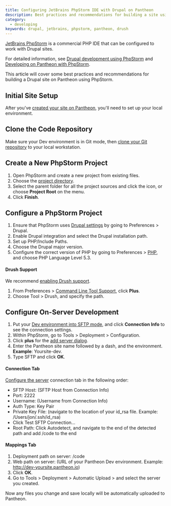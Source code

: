 ```yaml
---
title: Configuring JetBrains PhpStorm IDE with Drupal on Pantheon
description: Best practices and recommendations for building a site using PhpStorm.
category:
  - developing
keywords: drupal, jetbrains, phpstorm, pantheon, drush
---
```

[JetBrains PhpStorm](http://www.jetbrains.com/phpstorm/) is a commercial PHP IDE that can be configured to work with Drupal sites.

For detailed information, see [Drupal development using PhpStorm](http://confluence.jetbrains.com/display/PhpStorm/Drupal+Development+using+PhpStorm) and [Developing on Pantheon with PhpStorm](https://confluence.jetbrains.com/display/PhpStorm/Developing+on+Pantheon+with+PhpStorm).

This article will cover some best practices and recommendations for building a Drupal site on Pantheon using PhpStorm.

## Initial Site Setup

After you've [created your site on Pantheon](/docs/articles/getting-started/), you'll need to set up your local environment.

## Clone the Code Repository

Make sure your Dev environment is in Git mode, then [clone your Git repository](/docs/articles/local/starting-with-git/) to your local workstation.

## Create a New PhpStorm Project

1. Open PhpStorm and create a new project from existing files.
2. Choose the [project directory](http://www.jetbrains.com/phpstorm/webhelp/create-new-project-choose-project-directory.html).
3. Select the parent folder for all the project sources and click the icon, or choose **Project Root** on the menu.
4. Click **Finish**.

## Configure a PhpStorm Project

1. Ensure that PhpStorm uses [Drupal settings](http://www.jetbrains.com/phpstorm/webhelp/drupal.html) by going to Preferences > Drupal.
2. Enable Drupal integration and select the Drupal installation path.
4. Set up PHP/Include Paths.
5. Choose the Drupal major version.
6. Configure the correct version of PHP by going to Preferences > [PHP](http://www.jetbrains.com/phpstorm/webhelp/php.html), and choose PHP Language Level 5.3.

#### Drush Support
  We recommend [enabling Drush support](http://www.jetbrains.com/phpstorm/webhelp/drush.html).

1. From Preferences > [Command Line Tool Support](http://www.jetbrains.com/phpstorm/webhelp/command-line-tool-support.html), click **Plus**.  
2. Choose Tool > Drush, and specify the path.

## Configure On-Server Development

1. Put your [Dev environment into SFTP mode](/docs/articles/sites/code/developing-directly-with-sftp-mode/), and click **Connection Info** to see the connection settings.
2. Within PhpStorm, go to Tools > Deployment > Configuration.
3. Click **plus** for the [add server dialog](http://www.jetbrains.com/phpstorm/webhelp/add-server-dialog.html).
4. Enter the Pantheon site name followed by a dash, and the environment.<br />
**Example**: Yoursite-dev.
5. Type SFTP and click **OK**.

#### Connection Tab
  [Configure the server](http://www.jetbrains.com/phpstorm/webhelp/deployment-connection-tab.html) connection tab in the following order:

* SFTP Host: (SFTP Host from Connection Info)
* Port: 2222
* Username: (Username from Connection Info)
* Auth Type: Key Pair
* Private Key File: (navigate to the location of your id\_rsa file. Example: /Users/jon/.ssh/id\_rsa)
* Click Test SFTP Connection...
* Root Path: Click Autodetect, and navigate to the end of the detected path and add /code to the end

#### Mappings Tab

1. Deployment path on server: /code
2. Web path on server: (URL of your Pantheon Dev environment. Example: http://dev-yoursite.pantheon.io)
3. Click **OK**.
4. Go to Tools > Deployment > Automatic Upload > and select the server you created.

Now any files you change and save locally will be automatically uploaded to Pantheon.
